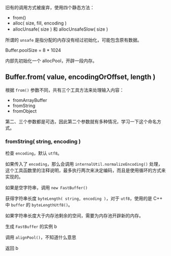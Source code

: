 旧有的调用方式被废弃，使用四个静态方法：
- from()
- alloc( size, fill, encoding )
- allocUnsafe( size ) 和 allocUnsafeSlow( size )

所谓的 `unsafe` 是指分配的内存没有经过初始化，可能包含原有数据。

Buffer.poolSize = 8 * 1024

内部先初始化一个 allocPool，开辟一段内存。

## Buffer.from( value, encodingOrOffset, length )

根据 `from()` 参数不同，共有三个工具方法来处理输入内容：
- fromArrayBuffer
- fromString
- fromObject

第二、三个参数都是可选，因此第二个参数就有多种情况，学习一下这个命名方式。

### fromString( string, encoding )

检查 `encoding`，默认 `utf8`。

如果传入了 `encoding`，那么会调用 `internalUtil.normalizeEncoding()` 处理，这个工具函数里的注释说明，最多执行两次来决定编码，而且是使用循环的方式来实现的。

如果是空字符串，调用 `new FastBuffer()`

获得字符串长度 `byteLength( string, encoding )`，对于 `utf8`，使用的是 C++
 中 `buffer` 的 `byteLengthUtf8()`。
 
如果字符串长度大于内存池剩余的空间，需要为内存池开辟新的内存。

生成 `FastBuffer` 的实例 b

调用 `alignPool()`，不知道什么意思

返回 b

